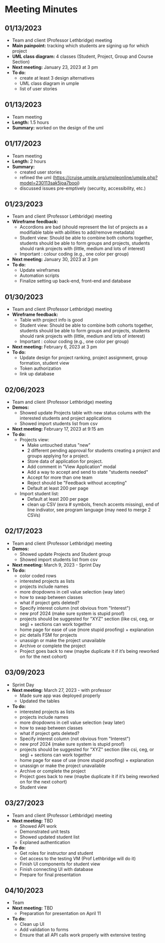 # Meeting Minutes 

## 01/13/2023
- Team and client (Professor Lethbridge) meeting
- **Main painpoint:** tracking which students are signing up for which project
- **UML class diagram:** 4 classes (Student, Project, Group and Course Section)
- **Next meeting:** January 23, 2023 at 3 pm
- **To do:** 
    - create at least 3 design alternatives
    - UML class diagram in umple
    - list of user stories

## 01/13/2023
- Team meeting
- **Length:** 1.5 hours
- **Summary:** worked on the design of the uml

## 01/17/2023
- Team meeting
- **Length:** 2 hours
- **Summary:**
    - created user stories
    - refined the uml (https://cruise.umple.org/umpleonline/umple.php?model=230113sak5joa7booi)
    - discussed issues pre-emptively (security, accessibility, etc.)

## 01/23/2023
- Team and client (Professor Lethbridge) meeting
- **Wireframe feedback:** 
    -  Accordions are bad (should represent the list of projects as a modifiable table with abilities to add/remove metadata)
    -  Student view: Should be able to combine both cohorts together, students should be able to form groups and projects, students should rank projects with (little, medium and lots of interest)
    -  Important : colour coding (e.g., one color per group)
- **Next meeting:** January 30, 2023 at 3 pm
- **To do:** 
    - Update wireframes
    - Automation scripts
    - Finalize setting up back-end, front-end and database

## 01/30/2023
- Team and client (Professor Lethbridge) meeting
- **Wireframe feedback:** 
    -  Table with project info is good
    -  Student view: Should be able to combine both cohorts together, students should be able to form groups and projects, students should rank projects with (little, medium and lots of interest)
    -  Important : colour coding (e.g., one color per group)
- **Next meeting:** February 6, 2023 at 3 pm
- **To do:** 
    - Update design for project ranking, project assignment, group formation, student view
    - Token authorization
    - link up database

## 02/06/2023
- Team and client (Professor Lethbridge) meeting
- **Demos:** 
    -  Showed update Projects table with new status colums with the interested students and project applications
    -  Showed import students list from csv
- **Next meeting:** February 17, 2023 at 9:15 am
- **To do:** 
    - Projects view:
        - Make untouched status "new"
        - 2 different pending approval for students creating a project and groups applying for a project.
        - Store data of application for project.
        - Add comment in "View Application" modal
        - Add a way to accept and send to state "students needed"
        - Accept for more than one team
        - Reject should be "Feedback without accepting"
        - Default at least 200 per page
    - Import student list:
        - Default at least 200 per page
        - clean up CSV (exra # symbols, french accents missing), end of line indivator, see program language (may need to merge 2 CSVs) 

## 02/17/2023
- Team and client (Professor Lethbridge) meeting
- **Demos:** 
    -  Showed update Projects and Student group
    -  Showed import students list from csv
- **Next meeting:** March 9, 2023 - Sprint Day
- **To do:** 
    - color coded rows
    - interested projects as lists
    - projects include names
    - more dropdowns in cell value selection (way later)
    - how to swap between classes
    - what if project gets deleted?
    - Specify interest column (not obvious from "Interest") 
    - new prof 2024 (make sure system is stupid proof)
    - projects should be suggested for "XYZ" section (like csi, ceg, or seg) + sections can work together
    - home page for ease of use (more stupid proofing) + explanation
    - pic details FSM for projects
    - unassign or make the project unavailable
    - Archive or complete the project
    - Project goes back to new (maybe duplicate it if it’s being reworked on for the next cohort) 

## 03/09/2023
- Sprint Day
- **Next meeting:** March 27, 2023 - with professor
    -  Made sure app was deployed properly
    -  Updated the tables
- **To do:** 
    - interested projects as lists
    - projects include names
    - more dropdowns in cell value selection (way later)
    - how to swap between classes
    - what if project gets deleted?
    - Specify interest column (not obvious from "Interest") 
    - new prof 2024 (make sure system is stupid proof)
    - projects should be suggested for "XYZ" section (like csi, ceg, or seg) + sections can work together
    - home page for ease of use (more stupid proofing) + explanation
    - unassign or make the project unavailable
    - Archive or complete the project
    - Project goes back to new (maybe duplicate it if it’s being reworked on for the next cohort) 
    - Student view

## 03/27/2023
- Team and client (Professor Lethbridge) meeting
- **Next meeting:** TBD
    -  Showed API work
    -  Demonstrated unit tests
    -  Showed updated student list
    -  Explaned authentication
- **To do:** 
    - Get roles for instructor and student
    - Get access to the testing VM (Prof Lethbridge will do it)
    - Finish UI components for student view
    - Finish connecting UI with database
    - Prepare for final presentation

## 04/10/2023
- Team
- **Next meeting:** TBD
    -  Preparation for presentation on April 11
- **To do:** 
    - Clean up UI
    - Add validation to forms
    - Ensure that all API calls work properly with extensive testing
